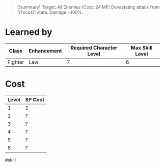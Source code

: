 >[!summary]
>Target: All Enemies (Cost: 24 MP)
>Devastating attack from [[Focus]] state.
>Damage +100%.
# Learned by
| Class   | Enhancement | Required Character Level | Max Skill Level |
| ------- | ----------- | ---------- | --------- |
| Fighter | Law         | 7          | 6         |
# Cost
| Level | SP Cost |
| ----- | ------- |
| 1     | 1       |
| 2     | ?       |
| 3     | ?       |
| 4     | ?       |
| 5     | ?       |
| 6     | ?       | 

#skill 